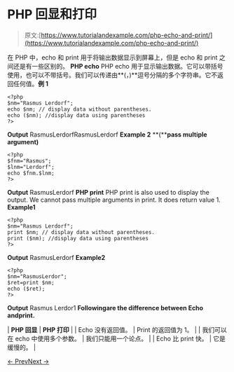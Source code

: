 # PHP 回显和打印

> 原文:[https://www.tutorialandexample.com/php-echo-and-print/](https://www.tutorialandexample.com/php-echo-and-print/)

在 PHP 中，echo 和 print 用于将输出数据显示到屏幕上，但是 echo 和 print 之间还是有一些区别的。 **PHP echo** PHP echo 用于显示输出数据。它可以带括号使用，也可以不带括号。我们可以传递由**(，)**逗号分隔的多个字符串。它不返回任何值。**例 1**

```
<?php
$nm="Rasmus Lerdorf";
echo $nm; // display data without parentheses.
echo ($nm); //display data using parentheses
?>
```

**Output** RasmusLerdorfRasmusLerdorf **Example 2** **(****pass multiple argument)**

```
<?php
$fnm="Rasmus";
$lnm="Lerdorf";
echo $fnm.$lnm;
?>
```

**Output** RasmusLerdorf **PHP print** PHP print is also used to display the output. We cannot pass multiple arguments in print. It does return value 1. **Example1**

```
<?php
$nm="Rasmus Lerdorf";
print $nm; // display data without parentheses.
print ($nm); //display data using parentheses
?>
```

**Output** RasmusLerdorf **Example2**

```
<?php
$nm="RasmusLerdor";
$ret=print $nm;
echo ($ret);
?>
```

**Output** Rasmus Lerdor1 **Followingare the difference between Echo andprint.**

| **PHP 回显** | **PHP 打印** |
| Echo 没有返回值。 | Print 的返回值为 1。 |
| 我们可以在 echo 中使用多个参数。 | 我们只能用一个论点。 |
| Echo 比 print 快。 | 它是缓慢的。 |

[← Prev](https://www.tutorialandexample.com/php-super-global-variables)[Next →](https://www.tutorialandexample.com/php-constant)